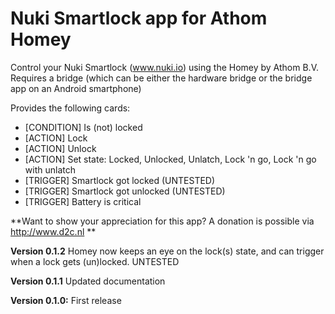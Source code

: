 # Nuki Smartlock app for Athom Homey

Control your Nuki Smartlock (www.nuki.io) using the Homey by Athom B.V.
Requires a bridge (which can be either the hardware bridge or the bridge app on an Android smartphone)

Provides the following cards:
- [CONDITION] Is (not) locked
- [ACTION] Lock
- [ACTION] Unlock
- [ACTION] Set state: Locked, Unlocked, Unlatch, Lock 'n go, Lock 'n go with unlatch
- [TRIGGER] Smartlock got locked (UNTESTED)
- [TRIGGER] Smartlock got unlocked (UNTESTED)
- [TRIGGER] Battery is critical



**Want to show your appreciation for this app? A donation is possible via http://www.d2c.nl **

**Version 0.1.2**
Homey now keeps an eye on the lock(s) state, and can trigger when a lock gets (un)locked. UNTESTED 

**Version 0.1.1**
Updated documentation

**Version 0.1.0:**
First release